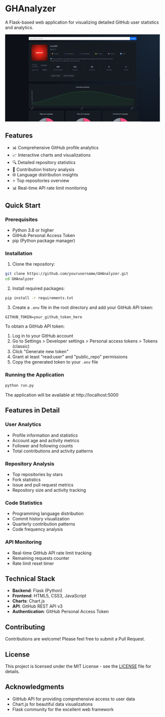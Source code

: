 # GHAnalyzer

A Flask-based web application for visualizing detailed GitHub user statistics and analytics.

![GHAnalyzer Screenshot](img/Screenshot.png)

## Features

- 📊 Comprehensive GitHub profile analytics
- 📈 Interactive charts and visualizations
- 🔍 Detailed repository statistics
- 📅 Contribution history analysis
- 🌐 Language distribution insights
- ⭐ Top repositories overview
- 📊 Real-time API rate limit monitoring

## Quick Start

### Prerequisites

- Python 3.8 or higher
- GitHub Personal Access Token
- pip (Python package manager)

### Installation

1. Clone the repository:
```bash
git clone https://github.com/yourusername/GHAnalyzer.git
cd GHAnalyzer
```

2. Install required packages:
```bash
pip install -r requirements.txt
```

3. Create a `.env` file in the root directory and add your GitHub API token:
```
GITHUB_TOKEN=your_github_token_here
```

To obtain a GitHub API token:
1. Log in to your GitHub account
2. Go to Settings > Developer settings > Personal access tokens > Tokens (classic)
3. Click "Generate new token"
4. Grant at least "read:user" and "public_repo" permissions
5. Copy the generated token to your `.env` file

### Running the Application

```bash
python run.py
```

The application will be available at http://localhost:5000

## Features in Detail

### User Analytics
- Profile information and statistics
- Account age and activity metrics
- Follower and following counts
- Total contributions and activity patterns

### Repository Analysis
- Top repositories by stars
- Fork statistics
- Issue and pull request metrics
- Repository size and activity tracking

### Code Statistics
- Programming language distribution
- Commit history visualization
- Quarterly contribution patterns
- Code frequency analysis

### API Monitoring
- Real-time GitHub API rate limit tracking
- Remaining requests counter
- Rate limit reset timer

## Technical Stack

- **Backend**: Flask (Python)
- **Frontend**: HTML5, CSS3, JavaScript
- **Charts**: Chart.js
- **API**: GitHub REST API v3
- **Authentication**: GitHub Personal Access Token

## Contributing

Contributions are welcome! Please feel free to submit a Pull Request.

## License

This project is licensed under the MIT License - see the [LICENSE](LICENSE) file for details.

## Acknowledgments

- GitHub API for providing comprehensive access to user data
- Chart.js for beautiful data visualizations
- Flask community for the excellent web framework